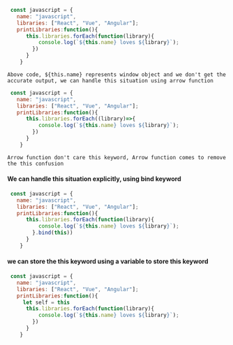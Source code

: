 ```javascript
 const javascript = {
   name: "javascript",
   libraries: ["React", "Vue", "Angular"];
   printLibraries:function(){
      this.libraries.forEach(function(library){
          console.log(`${this.name} loves ${library}`);
        })
      }
    }
```
`Above code, ${this.name} represents window object and we don't get the accurate output, we can handle this situation using arrow function`

```javascript
 const javascript = {
   name: "javascript",
   libraries: ["React", "Vue", "Angular"];
   printLibraries:function(){
      this.libraries.forEach((library)=>{
          console.log(`${this.name} loves ${library}`);
        })
      }
    }
```
`Arrow function don't care this keyword, Arrow function comes to remove the this confusion`

#### We can handle this situation explicitly, using bind keyword
```javascript
 const javascript = {
   name: "javascript",
   libraries: ["React", "Vue", "Angular"];
   printLibraries:function(){
      this.libraries.forEach(function(library){
          console.log(`${this.name} loves ${library}`);
        }.bind(this))
      }
    }
```
#### we can store the this keyword using a variable to store this keyword
```javascript
 const javascript = {
   name: "javascript",
   libraries: ["React", "Vue", "Angular"];
   printLibraries:function(){
     let self = this
      this.libraries.forEach(function(library){
          console.log(`${this.name} loves ${library}`);
        })
      }
    }
```


